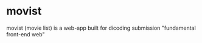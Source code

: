 # movist
movist (movie list) is a web-app built for dicoding submission "fundamental front-end web" 
